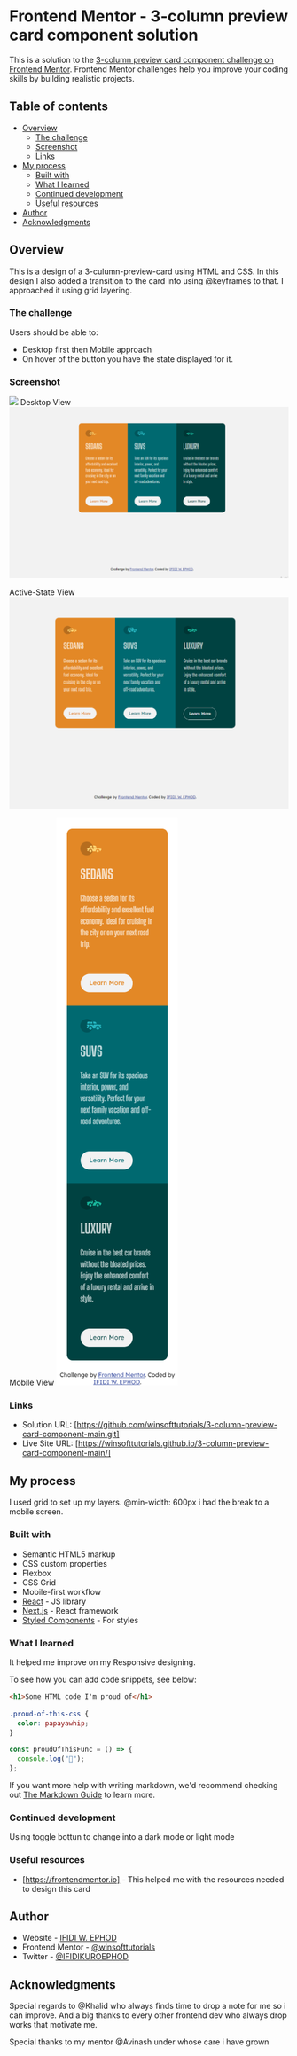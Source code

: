 # Frontend Mentor - 3-column preview card component solution

This is a solution to the [3-column preview card component challenge on Frontend Mentor](https://www.frontendmentor.io/challenges/3column-preview-card-component-pH92eAR2-). Frontend Mentor challenges help you improve your coding skills by building realistic projects.

## Table of contents

- [Overview](#overview)
  - [The challenge](#the-challenge)
  - [Screenshot](#screenshot)
  - [Links](#links)
- [My process](#my-process)
  - [Built with](#built-with)
  - [What I learned](#what-i-learned)
  - [Continued development](#continued-development)
  - [Useful resources](#useful-resources)
- [Author](#author)
- [Acknowledgments](#acknowledgments)

## Overview

This is a design of a 3-culumn-preview-card using HTML and CSS.
In this design I also added a transition to the card info using @keyframes to that.
I approached it using grid layering.

### The challenge

Users should be able to:

- Desktop first then Mobile approach
- On hover of the button you have the state displayed for it.

### Screenshot

![](./screenshot.jpg)
Desktop View
![](./images/Desktop-view-3-preview.png)

Active-State View
![](./images/Active-mode-3-preview-card.png)

Mobile View
![](./images/Mobile-design.png)

### Links

- Solution URL: [https://github.com/winsofttutorials/3-column-preview-card-component-main.git]
- Live Site URL: [https://winsofttutorials.github.io/3-column-preview-card-component-main/]

## My process

I used grid to set up my layers.
@min-width: 600px i had the break to a mobile screen.

### Built with

- Semantic HTML5 markup
- CSS custom properties
- Flexbox
- CSS Grid
- Mobile-first workflow
- [React](https://reactjs.org/) - JS library
- [Next.js](https://nextjs.org/) - React framework
- [Styled Components](https://styled-components.com/) - For styles

### What I learned

It helped me improve on my Responsive designing.

To see how you can add code snippets, see below:

```html
<h1>Some HTML code I'm proud of</h1>
```

```css
.proud-of-this-css {
  color: papayawhip;
}
```

```js
const proudOfThisFunc = () => {
  console.log("🎉");
};
```

If you want more help with writing markdown, we'd recommend checking out [The Markdown Guide](https://www.markdownguide.org/) to learn more.

### Continued development

Using toggle bottun to change into a dark mode or light mode

### Useful resources

- [https://frontendmentor.io] - This helped me with the resources needed to design this card

## Author

- Website - [IFIDI W. EPHOD](https://www.your-site.com)
- Frontend Mentor - [@winsofttutorials](https://www.frontendmentor.io/profile/winsofttutorials)
- Twitter - [@IFIDIKUROEPHOD](https://www.twitter.com/IFIDIKUROEPHOD)

## Acknowledgments

Special regards to @Khalid who always finds time to drop a note for me so i can improve. And a big thanks to every other frontend dev who always drop works that motivate me.

Special thanks to my mentor @Avinash under whose care i have grown
